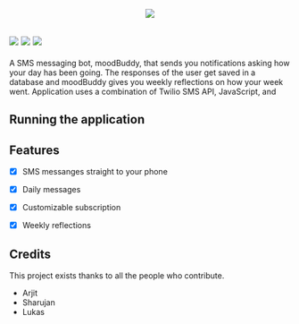   <p align="center">
  <img src="https://images-ext-2.discordapp.net/external/wUWgskQ9YTmiIkuoyKS_yLu3N47PVncHe3xJd9urBUQ/https/media.discordapp.net/attachments/824818590178869283/825755252354580510/unknown.png" /></a>
 
 <img src="https://img.shields.io/badge/build-passing-brightgreen" /></a>
  <img src="https://img.shields.io/badge/Code%20Language-JavaScript-9cf" /></a>
  <img src="https://img.shields.io/badge/Version-vF-blue" /></a>
 ---
A SMS messaging bot, moodBuddy, that sends you notifications asking how your day has been going. The responses of the user get saved in a database and moodBuddy gives you weekly reflections on how your week went. Application uses a combination of Twilio SMS API, JavaScript, and 

## Running the application





## Features
- [x] SMS messanges straight to your phone
- [x] Daily messages
- [x] Customizable subscription
- [x] Weekly reflections


## Credits
This project exists thanks to all the people who contribute.
<a href="https://github.com/badges/shields/graphs/contributors"></a>
* Arjit
* Sharujan
* Lukas
